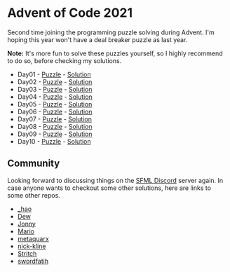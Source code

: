 # Advent of Code 2021

Second time joining the programming puzzle solving during Advent.
I'm hoping this year won't have a deal breaker puzzle as last year.

**Note:** It's more fun to solve these puzzles yourself, so I highly recommend to do so, before checking my solutions.

- Day01 - [Puzzle](https://adventofcode.com/2021/day/1) - [Solution](Day01/)
- Day02 - [Puzzle](https://adventofcode.com/2021/day/2) - [Solution](Day02/)
- Day03 - [Puzzle](https://adventofcode.com/2021/day/3) - [Solution](Day03/)
- Day04 - [Puzzle](https://adventofcode.com/2021/day/4) - [Solution](Day04/)
- Day05 - [Puzzle](https://adventofcode.com/2021/day/5) - [Solution](Day05/)
- Day06 - [Puzzle](https://adventofcode.com/2021/day/6) - [Solution](Day06/)
- Day07 - [Puzzle](https://adventofcode.com/2021/day/7) - [Solution](Day07/)
- Day08 - [Puzzle](https://adventofcode.com/2021/day/8) - [Solution](Day08/)
- Day09 - [Puzzle](https://adventofcode.com/2021/day/9) - [Solution](Day09/)
- Day10 - [Puzzle](https://adventofcode.com/2021/day/10) - [Solution](Day10/)

## Community

Looking forward to discussing things on the [SFML Discord](https://discord.gg/nr4X7Fh) server again.
In case anyone wants to checkout some other solutions, here are links to some other repos.

- [_hao](https://github.com/underscoreHao/advent-of-code)
- [Dew](https://github.com/crumblingstatue/advent-of-code)
- [Jonny](https://github.com/JonnyPtn/AOC)
- [Mario](https://github.com/MarioLiebisch/Advent-of-Code-2021)
- [metaquarx](https://gitlab.com/metaquarx/aoc)
- [nick-kline](https://github.com/nick-kline/AOC2021)
- [Stritch](https://github.com/MetGang/Advent-of-Code)
- [swordfatih](https://github.com/swordfatih/advent-of-code-2021)